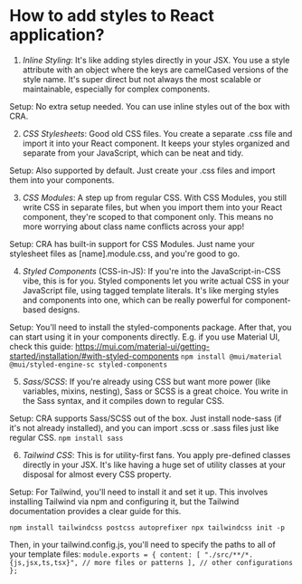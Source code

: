 # How to add styles to React application?

1. *Inline Styling*: It's like adding styles directly in your JSX. You use a style attribute with an object where the keys are camelCased versions of the style name. It's super direct but not always the most scalable or maintainable, especially for complex components.

Setup: No extra setup needed. You can use inline styles out of the box with CRA.

2. *CSS Stylesheets*: Good old CSS files. You create a separate .css file and import it into your React component. It keeps your styles organized and separate from your JavaScript, which can be neat and tidy.

Setup: Also supported by default. Just create your .css files and import them into your components.

3. *CSS Modules*: A step up from regular CSS. With CSS Modules, you still write CSS in separate files, but when you import them into your React component, they're scoped to that component only. This means no more worrying about class name conflicts across your app!

Setup: CRA has built-in support for CSS Modules. Just name your stylesheet files as [name].module.css, and you're good to go.

4. *Styled Components* (CSS-in-JS): If you're into the JavaScript-in-CSS vibe, this is for you. Styled components let you write actual CSS in your JavaScript file, using tagged template literals. It's like merging styles and components into one, which can be really powerful for component-based designs.

Setup: You'll need to install the styled-components package. After that, you can start using it in your components directly.
E.g. if you use Material UI, check this guide: https://mui.com/material-ui/getting-started/installation/#with-styled-components
`npm install @mui/material @mui/styled-engine-sc styled-components`

5. *Sass/SCSS*: If you're already using CSS but want more power (like variables, mixins, nesting), Sass or SCSS is a great choice. You write in the Sass syntax, and it compiles down to regular CSS.

Setup: CRA supports Sass/SCSS out of the box. Just install node-sass (if it's not already installed), and you can import .scss or .sass files just like regular CSS.
`npm install sass`

6. *Tailwind CSS*: This is for utility-first fans. You apply pre-defined classes directly in your JSX. It's like having a huge set of utility classes at your disposal for almost every CSS property.

Setup: For Tailwind, you'll need to install it and set it up. This involves installing Tailwind via npm and configuring it, but the Tailwind documentation provides a clear guide for this.

`npm install tailwindcss postcss autoprefixer
npx tailwindcss init -p
`

Then, in your tailwind.config.js, you'll need to specify the paths to all of your template files:
`
module.exports = {
  content: [
    "./src/**/*.{js,jsx,ts,tsx}",
    // more files or patterns
  ],
  // other configurations
};
`